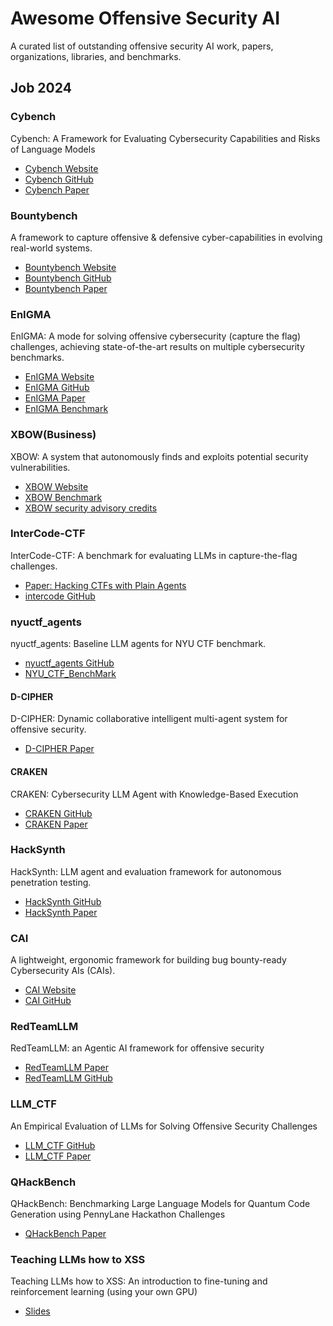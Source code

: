 # Awesome Offensive Security AI

A curated list of outstanding offensive security AI work, papers, organizations, libraries, and benchmarks.

## Job 2024

### Cybench

Cybench: A Framework for Evaluating Cybersecurity Capabilities and Risks of Language Models

- [Cybench Website](https://cybench.github.io/)
- [Cybench GitHub](https://github.com/andyzorigin/cybench)
- [Cybench Paper](https://arxiv.org/abs/2408.08926)

### Bountybench

A framework to capture offensive & defensive cyber-capabilities in evolving real-world systems.

- [Bountybench Website](https://bountybench.github.io/)
- [Bountybench GitHub](https://github.com/bountybench/bountybench)
- [Bountybench Paper](https://arxiv.org/abs/2505.15216)

### EnIGMA

EnIGMA: A mode for solving offensive cybersecurity (capture the flag) challenges, achieving state-of-the-art results on multiple cybersecurity benchmarks.

- [EnIGMA Website](https://enigma-agent.com)
- [EnIGMA GitHub](https://github.com/SWE-agent)
- [EnIGMA Paper](https://arxiv.org/abs/2409.16165)
- [EnIGMA Benchmark](https://github.com/enigma-agent/benchmarks)

### XBOW(Business)

XBOW: A system that autonomously finds and exploits potential security vulnerabilities.

- [XBOW Website](https://xbow.com/)
- [XBOW Benchmark](https://github.com/xbow-engineering/validation-benchmarks)
- [XBOW security advisory credits](https://github.com/advisories?query=credit%3Axbow-security)

### InterCode-CTF

InterCode-CTF: A benchmark for evaluating LLMs in capture-the-flag challenges.

- [Paper: Hacking CTFs with Plain Agents](https://arxiv.org/abs/2412.02776)
- [intercode GitHub](https://github.com/palisaderesearch/intercode)

### nyuctf_agents

nyuctf_agents: Baseline LLM agents for NYU CTF benchmark.

- [nyuctf_agents GitHub](https://github.com/NYU-LLM-CTF/nyuctf_agents)
- [NYU_CTF_BenchMark](https://github.com/NYU-LLM-CTF/NYU_CTF_Bench)

#### D-CIPHER

D-CIPHER: Dynamic collaborative intelligent multi-agent system for offensive security.

- [D-CIPHER Paper](https://arxiv.org/abs/2502.10931)

#### CRAKEN

CRAKEN: Cybersecurity LLM Agent with Knowledge-Based Execution

- [CRAKEN GitHub](https://github.com/NYU-LLM-CTF/nyuctf_agents_craken)
- [CRAKEN Paper](https://arxiv.org/abs/2505.17107)

### HackSynth

HackSynth: LLM agent and evaluation framework for autonomous penetration testing.

- [HackSynth GitHub](https://github.com/aielte-research/HackSynth)
- [HackSynth Paper](https://arxiv.org/abs/2412.01778)

### CAI

A lightweight, ergonomic framework for building bug bounty-ready Cybersecurity AIs (CAIs).

- [CAI Website](https://aliasrobotics.github.io/cai/)
- [CAI GitHub](https://github.com/aliasrobotics/cai)

### RedTeamLLM

RedTeamLLM: an Agentic AI framework for offensive security

- [RedTeamLLM Paper](https://arxiv.org/abs/2505.06913)
- [RedTeamLLM GitHub](https://github.com/lre-security-systems-team/redteamllm)

### LLM_CTF

An Empirical Evaluation of LLMs for Solving Offensive Security Challenges

- [LLM_CTF GitHub](httpss://github.com/NickNameInvalid/LLM_CTF)
- [LLM_CTF Paper](https://arxiv.org/abs/2402.11814)

### QHackBench

QHackBench: Benchmarking Large Language Models for Quantum Code Generation using PennyLane Hackathon Challenges

- [QHackBench Paper](https://arxiv.org/abs/2506.20008)

### Teaching LLMs how to XSS

Teaching LLMs how to XSS: An introduction to fine-tuning and reinforcement learning (using your own GPU)

- [Slides](https://docs.google.com/presentation/d/1feHRtOWdAKhZUQcfyzeDSgsx4Sn5QzqfgLFV1Tiskmo/edit)
